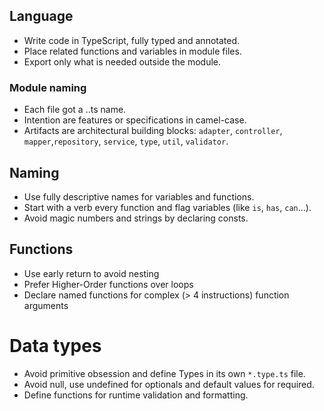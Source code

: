 ## Language
- Write code in TypeScript, fully typed and annotated.
- Place related functions and variables in module files.
- Export only what is needed outside the module.

### Module naming
- Each file got a <intention>.<artifact>.ts name.
- Intention are features or specifications in camel-case.
- Artifacts are architectural building blocks: `adapter`, `controller`, `mapper`,`repository`, `service`, `type`, `util`, `validator`.

## Naming
- Use fully descriptive names for variables and functions.
- Start with a verb every function and flag variables (like `is`, `has`, `can`...).  
- Avoid magic numbers and strings by declaring consts.

## Functions
- Use early return to avoid nesting
- Prefer Higher-Order functions over loops
- Declare named functions for complex (> 4 instructions) function arguments

# Data types
- Avoid primitive obsession and define Types in its own `*.type.ts` file.
- Avoid null, use undefined for optionals and default values for required.
- Define functions for runtime validation and formatting.

